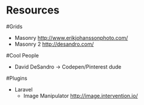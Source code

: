 # Resources

#Grids
* Masonry http://www.erikjohanssonphoto.com/
* Masonry 2 http://desandro.com/


#Cool People 
* David DeSandro -> Codepen/Pinterest dude

#Plugins
* Laravel
  * Image Manipulator http://image.intervention.io/
